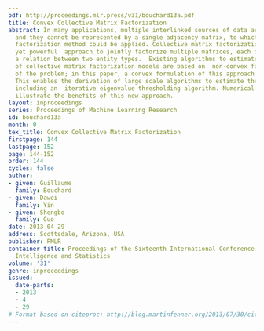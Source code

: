 ```yaml
---
pdf: http://proceedings.mlr.press/v31/bouchard13a.pdf
title: Convex Collective Matrix Factorization
abstract: In many applications, multiple interlinked sources of data are available
  and they cannot be represented by a single adjacency matrix, to which large scale
  factorization method could be applied. Collective matrix factorization is a simple
  yet powerful  approach to jointly factorize multiple matrices, each of which represents
  a relation between two entity types.  Existing algorithms to estimate parameters
  of collective matrix factorization models are based on  non-convex formulations
  of the problem; in this paper, a convex formulation of this approach is proposed.
  This enables the derivation of large scale algorithms to estimate the parameters,
  including an  iterative eigenvalue thresholding algorithm. Numerical experiments
  illustrate the benefits of this new approach.
layout: inproceedings
series: Proceedings of Machine Learning Research
id: bouchard13a
month: 0
tex_title: Convex Collective Matrix Factorization
firstpage: 144
lastpage: 152
page: 144-152
order: 144
cycles: false
author:
- given: Guillaume
  family: Bouchard
- given: Dawei
  family: Yin
- given: Shengbo
  family: Guo
date: 2013-04-29
address: Scottsdale, Arizona, USA
publisher: PMLR
container-title: Proceedings of the Sixteenth International Conference on Artificial
  Intelligence and Statistics
volume: '31'
genre: inproceedings
issued:
  date-parts:
  - 2013
  - 4
  - 29
# Format based on citeproc: http://blog.martinfenner.org/2013/07/30/citeproc-yaml-for-bibliographies/
---
```

